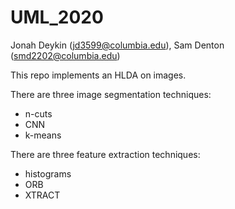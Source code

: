 # UML_2020
Jonah Deykin (jd3599@columbia.edu), Sam Denton (smd2202@columbia.edu)


This repo implements an HLDA on images.

There are three image segmentation techniques:
- n-cuts
- CNN
- k-means

There are three feature extraction techniques:
- histograms
- ORB
- XTRACT
